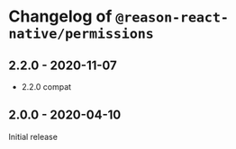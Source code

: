 # Changelog of `@reason-react-native/permissions`

## 2.2.0 - 2020-11-07

- 2.2.0 compat

## 2.0.0 - 2020-04-10

Initial release
